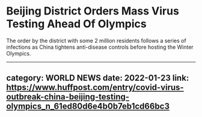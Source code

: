 # Beijing District Orders Mass Virus Testing Ahead Of Olympics

The order by the district with some 2 million residents follows a series of infections as China tightens anti-disease controls before hosting the Winter Olympics.

---
category: WORLD NEWS
date: 2022-01-23
link: https://www.huffpost.com/entry/covid-virus-outbreak-china-beijing-testing-olympics_n_61ed80d6e4b0b7eb1cd66bc3
---
